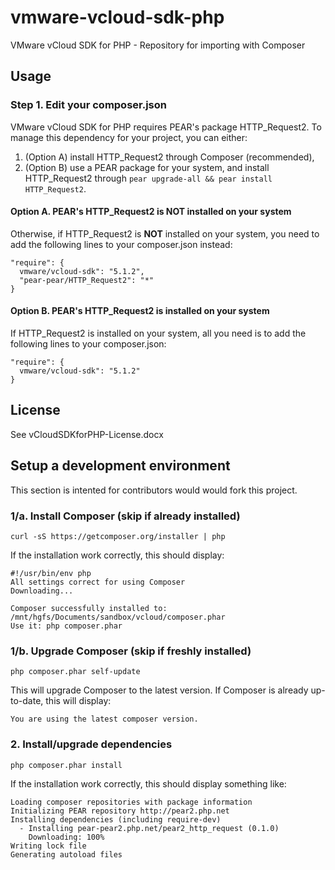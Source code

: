 vmware-vcloud-sdk-php
=====================

VMware vCloud SDK for PHP - Repository for importing with Composer



Usage
-----

### Step 1. Edit your composer.json ###


VMware vCloud SDK for PHP requires PEAR's package HTTP_Request2. To manage this
dependency for your project, you can either:

1. (Option A) install HTTP_Request2 through Composer (recommended),
2. (Option B) use a PEAR package for your system, and install HTTP_Request2 through `pear
upgrade-all && pear install HTTP_Request2`.


#### Option A. PEAR's HTTP_Request2 is NOT installed on your system ####

Otherwise, if HTTP_Request2 is **NOT** installed on your system, you need to add
the following lines to your composer.json instead:

    "require": {
      vmware/vcloud-sdk": "5.1.2",
      "pear-pear/HTTP_Request2": "*"
    }


#### Option B. PEAR's HTTP_Request2 is installed on your system ####

If HTTP_Request2 is installed on your system, all you need is to add the
following lines to your composer.json:

    "require": {
      vmware/vcloud-sdk": "5.1.2"
    }



License
-------

See vCloudSDKforPHP-License.docx



Setup a development environment
-------------------------------

This section is intented for contributors would would fork this project.


### 1/a. Install Composer (skip if already installed) ###

    curl -sS https://getcomposer.org/installer | php

If the installation work correctly, this should display:

    #!/usr/bin/env php
    All settings correct for using Composer
    Downloading...

    Composer successfully installed to: /mnt/hgfs/Documents/sandbox/vcloud/composer.phar
    Use it: php composer.phar


### 1/b. Upgrade Composer (skip if freshly installed) ###

    php composer.phar self-update

This will upgrade Composer to the latest version. If Composer is already
up-to-date, this will display:

    You are using the latest composer version.


### 2. Install/upgrade dependencies ###

    php composer.phar install

If the installation work correctly, this should display something like:

    Loading composer repositories with package information
    Initializing PEAR repository http://pear2.php.net
    Installing dependencies (including require-dev)
      - Installing pear-pear2.php.net/pear2_http_request (0.1.0)
        Downloading: 100%
    Writing lock file
    Generating autoload files
